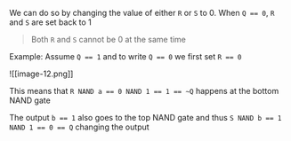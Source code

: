 We can do so by changing the value of either `R` or `S` to 0. When `Q == 0`, `R` and `S` are set back to 1

> Both `R` and `S` cannot be 0 at the same time

Example: Assume `Q == 1` and to write  `Q == 0` we first set `R == 0`

![[image-12.png]]

This means that `R NAND a == 0 NAND 1 == 1 == ~Q` happens at the bottom NAND gate

The output `b == 1` also goes to the top NAND gate and thus `S NAND b == 1 NAND 1 == 0 == Q` changing the output